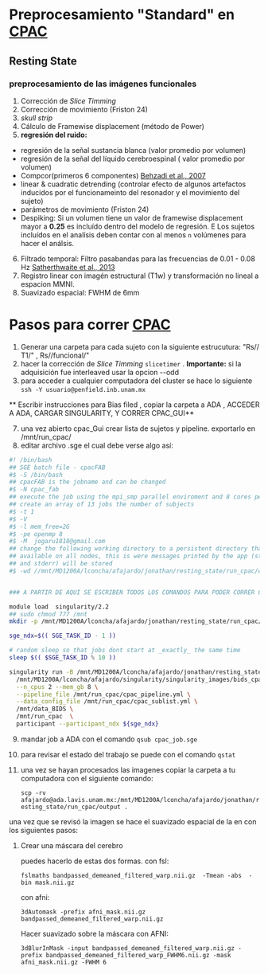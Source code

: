 
# Preprocesamiento "Standard" en [CPAC](https://fcp-indi.github.io/docs/user/index.html)
## Resting State



### **preprocesamiento de las imágenes funcionales**

1. Corrección de *Slice Timming*
2. Corrección de movimiento (Friston 24)
3. *skull strip*
4. Cálculo de Framewise displacement (método de Power)
5. **regresión del ruido:**
- regresión de la señal sustancia blanca (valor promedio por volumen)
- regresión de la señal del líquido cerebroespinal ( valor promedio por volumen)
- Compcor(primeros 6 componentes) [Behzadi et al., 2007](https://www.sciencedirect.com/science/article/pii/S1053811907003837?via%3Dihub)
- linear & cuadratic detrending (controlar efecto de algunos artefactos inducidos por el funcionameinto del resonador y el movimiento del sujeto)
- parámetros de movimiento (Friston 24)
- Despiking: Si un volumen tiene un valor de framewise displacement mayor a **0.25**  es incluído dentro del modelo de regresión. E Los sujetos incluídos en el analísis deben contar con al menos `n` volúmenes para hacer el análsis.
6. Filtrado temporal: Filtro pasabandas para las frecuencias de 0.01 - 0.08 Hz [Satherthwaite et al., 2013](https://www.sciencedirect.com/science/article/pii/S1053811912008609?via%3Dihub)
7. Registro linear con imagén estructural (T1w) y transformación no lineal a espacion MMNI.
8. Suavizado espacial: FWHM de 6mm


# Pasos para correr [CPAC](http://fcp-indi.github.io/docs/user/index.html)





1. Generar una carpeta para cada sujeto con la siguiente estrucutura:  "Rs/<sujeto>/ T1/" , Rs/<sujeto>/funcional/"
2.  hacer la corrección de *Slice Timming* `slicetimer` . **Importante:** si la adquisición fue interleaved usar la opcion --odd  
3.  para acceder a cualquier computadora del cluster se hace lo siguiente `ssh -Y usuario@penfield.inb.unam.mx`



** Escribir instrucciones para  Bias filed , copiar la carpeta a ADA , ACCEDER A ADA, CARGAR SINGULARITY, Y CORRER CPAC_GUI**

7. una vez abierto cpac_Gui crear lista de sujetos y pipeline. exportarlo en /mnt/run_cpac/
8. editar archivo .sge el cual debe verse algo así: 

```bash
#! /bin/bash
## SGE batch file - cpacFAB
#$ -S /bin/bash
## cpacFAB is the jobname and can be changed
#$ -N cpac_fab
## execute the job using the mpi_smp parallel enviroment and 8 cores per job
## create an array of 13 jobs the number of subjects
#$ -t 1                                                                                   #ESTO LO DEBES MODIFICAR Y PONER EL NUMERO DE TRABAJOS (1 - "numero de imagenes que se van a procesar")
#$ -V
#$ -l mem_free=2G
#$ -pe openmp 8
#$ -M  jogaru1818@gmail.com                                                                         ### ESCRIBIR AQUI TU DIRECCIÓN DE CORREO ELECTRÓNICO
## change the following working directory to a persistent directory that is
## available on all nodes, this is were messages printed by the app (stdout
## and stderr) will be stored
#$ -wd //mnt/MD1200A/lconcha/afajardo/jonathan/resting_state/run_cpac/working                                       ## ESTO SE DEBE MODIFICAR


### A PARTIR DE AQUI SE ESCRIBEN TODOS LOS COMANDOS PARA PODER CORRER CPAC

module load  singularity/2.2
## sudo chmod 777 /mnt
mkdir -p /mnt/MD1200A/lconcha/afajardo/jonathan/resting_state/run_cpac/log/reports                 

sge_ndx=$(( SGE_TASK_ID - 1 ))

# random sleep so that jobs dont start at _exactly_ the same time
sleep $(( $SGE_TASK_ID % 10 ))

singularity run -B /mnt/MD1200A/lconcha/afajardo/jonathan/resting_state:/mnt -B /mnt/MD1200A/lconcha/afajardo/jonathan/resting_state/tmp:/scratch \
  /mnt/MD1200A/lconcha/afajardo/singularity/singularity_images/bids_cpac-2018-05-30-c1f62374f539.img\
  --n_cpus 2 --mem_gb 8 \
  --pipeline_file /mnt/run_cpac/cpac_pipeline.yml \
  --data_config_file /mnt/run_cpac/cpac_sublist.yml \
  /mnt/data_BIDS \
  /mnt/run_cpac  \
  participant --participant_ndx ${sge_ndx}
```



9. mandar job a ADA con el comando `qsub cpac_job.sge`

10. para revisar el estado del trabajo se puede con el comando `qstat`

11. una vez se hayan procesados las imagenes copiar la carpeta a tu computadora con el siguiente comando:

    `scp -rv   afajardo@ada.lavis.unam.mx:/mnt/MD1200A/lconcha/afajardo/jonathan/resting_state/run_cpac/output .`

una vez que se revisó la imagen se hace el suavizado espacial de la en con los siguientes pasos: 

1. Crear una máscara del cerebro

   puedes hacerlo de estas dos formas. con fsl:

   `fslmaths bandpassed_demeaned_filtered_warp.nii.gz  -Tmean -abs  -bin mask.nii.gz`

   con afni: 

   `3dAutomask -prefix afni_mask.nii.gz bandpassed_demeaned_filtered_warp.nii.gz`

   Hacer suavizado sobre la máscara con AFNI: 

   ```
   3dBlurInMask -input bandpassed_demeaned_filtered_warp.nii.gz -prefix bandpassed_demeaned_filtered_warp_FWHM6.nii.gz -mask afni_mask.nii.gz -FWHM 6
   ```

   
